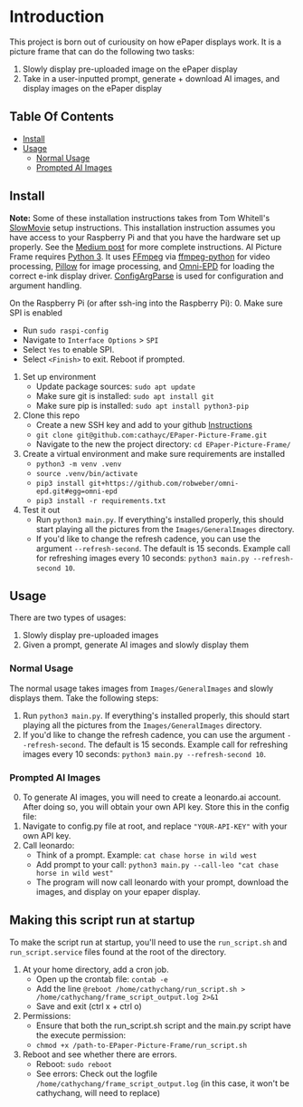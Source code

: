 # Introduction

This project is born out of curiousity on how ePaper displays work. It is a picture frame that can do the following two tasks:
1. Slowly display pre-uploaded image on the ePaper display
2. Take in a user-inputted prompt, generate + download AI images, and display images on the ePaper display

## Table Of Contents

- [Install](#install)
- [Usage](#usage)
  - [Normal Usage](#normal-usage)
  - [Prompted AI Images](#prompted-ai-images)

## Install

**Note:** Some of these installation instructions takes from Tom Whitell's [SlowMovie](https://github.com/TomWhitwell/SlowMovie) setup instructions. This installation instruction assumes you have access to your Raspberry Pi and that you have the hardware set up properly. See the [Medium post](https://debugger.medium.com/how-to-build-a-very-slow-movie-player-in-2020-c5745052e4e4) for more complete instructions. AI Picture Frame requires [Python 3](https://www.python.org). It uses [FFmpeg](https://ffmpeg.org) via [ffmpeg-python](https://github.com/kkroening/ffmpeg-python) for video processing, [Pillow](https://python-pillow.org) for image processing, and [Omni-EPD](https://github.com/robweber/omni-epd) for loading the correct e-ink display driver. [ConfigArgParse](https://github.com/bw2/ConfigArgParse) is used for configuration and argument handling.

On the Raspberry Pi (or after ssh-ing into the Raspberry Pi):
0. Make sure SPI is enabled
   * Run `sudo raspi-config`
   * Navigate to `Interface Options` > `SPI`
   * Select `Yes` to enable SPI.
   * Select `<Finish>` to exit. Reboot if prompted.
1. Set up environment
   * Update package sources: `sudo apt update`
   * Make sure git is installed: `sudo apt install git`
   * Make sure pip is installed: `sudo apt install python3-pip`
2. Clone this repo
   * Create a new SSH key and add to your github [Instructions](https://phoenixnap.com/kb/git-clone-ssh)
   * `git clone git@github.com:cathayc/EPaper-Picture-Frame.git`
   * Navigate to the new the project directory: `cd EPaper-Picture-Frame/`
4. Create a virtual environment and make sure requirements are installed
   * `python3 -m venv .venv`
   * `source .venv/bin/activate`
   * `pip3 install git+https://github.com/robweber/omni-epd.git#egg=omni-epd`
   * `pip3 install -r requirements.txt`
5. Test it out
   * Run `python3 main.py`. If everything's installed properly, this should start playing all the pictures from the `Images/GeneralImages` directory.
   * If you'd like to change the refresh cadence, you can use the argument `--refresh-second`. The default is 15 seconds. Example call for refreshing images every 10 seconds: `python3 main.py --refresh-second 10`.

## Usage
There are two types of usages:
1. Slowly display pre-uploaded images
2. Given a prompt, generate AI images and slowly display them

### Normal Usage

The normal usage takes images from `Images/GeneralImages` and slowly displays them. Take the following steps:
1. Run `python3 main.py`. If everything's installed properly, this should start playing all the pictures from the `Images/GeneralImages` directory.
2. If you'd like to change the refresh cadence, you can use the argument `--refresh-second`. The default is 15 seconds. Example call for refreshing images every 10 seconds: `python3 main.py --refresh-second 10`.

### Prompted AI Images
0. To generate AI images, you will need to create a leonardo.ai account. After doing so, you will obtain your own API key. Store this in the config file:
1. Navigate to config.py file at root, and replace `"YOUR-API-KEY"` with your own API key.
2. Call leonardo:
   * Think of a prompt. Example: `cat chase horse in wild west`
   * Add prompt to your call: `python3 main.py --call-leo "cat chase horse in wild west"`
   * The program will now call leonardo with your prompt, download the images, and display on your epaper display.

## Making this script run at startup

To make the script run at startup, you'll need to use the `run_script.sh` and `run_script.service` files found at the root of the directory.

1. At your home directory, add a cron job.
   * Open up the crontab file: `contab -e`
   * Add the line `@reboot /home/cathychang/run_script.sh > /home/cathychang/frame_script_output.log 2>&1`
   * Save and exit (ctrl x + ctrl o)
2. Permissions:
   * Ensure that both the run_script.sh script and the main.py script have the execute permission:
   * `chmod +x /path-to-EPaper-Picture-Frame/run_script.sh`
3. Reboot and see whether there are errors.
   * Reboot: `sudo reboot`
   * See errors: Check out the logfile `/home/cathychang/frame_script_output.log` (in this case, it won't be cathychang, will need to replace)

  



